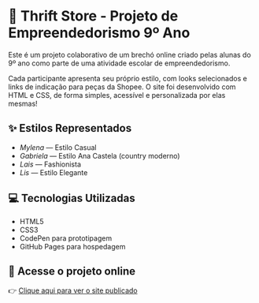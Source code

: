 # 👗 Thrift Store - Projeto de Empreendedorismo 9º Ano

Este é um projeto colaborativo de um brechó online criado pelas alunas do 9º ano como parte de uma atividade escolar de empreendedorismo.

Cada participante apresenta seu próprio estilo, com looks selecionados e links de indicação para peças da Shopee. O site foi desenvolvido com HTML e CSS, de forma simples, acessível e personalizada por elas mesmas!

## ✨ Estilos Representados

- *Mylena* — Estilo Casual
- *Gabriela* — Estilo Ana Castela (country moderno)
- *Lais* — Fashionista
- *Lis* — Estilo Elegante

## 💻 Tecnologias Utilizadas

- HTML5
- CSS3
- CodePen para prototipagem
- GitHub Pages para hospedagem

## 🔗 Acesse o projeto online

👉 [Clique aqui para ver o site publicado](https://<SEU_USUÁRIO>.github.io/<NOME_DO_REPOSITORIO>/)
